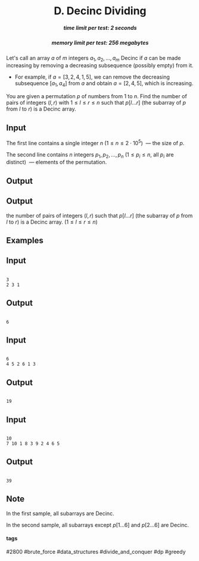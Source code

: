 <h1 style='text-align: center;'> D. Decinc Dividing</h1>

<h5 style='text-align: center;'>time limit per test: 2 seconds</h5>
<h5 style='text-align: center;'>memory limit per test: 256 megabytes</h5>

Let's call an array $a$ of $m$ integers $a_1, a_2, \ldots, a_m$ Decinc if $a$ can be made increasing by removing a decreasing subsequence (possibly empty) from it.

* For example, if $a = [3, 2, 4, 1, 5]$, we can remove the decreasing subsequence $[a_1, a_4]$ from $a$ and obtain $a = [2, 4, 5]$, which is increasing.

You are given a permutation $p$ of numbers from $1$ to $n$. Find the number of pairs of integers $(l, r)$ with $1 \le l \le r \le n$ such that $p[l \ldots r]$ (the subarray of $p$ from $l$ to $r$) is a Decinc array. 

## Input

The first line contains a single integer $n$ ($1 \le n \le 2 \cdot 10^5$)  — the size of $p$.

The second line contains $n$ integers $p_1, p_2, \ldots, p_n$ ($1 \le p_i \le n$, all $p_i$ are distinct)  — elements of the permutation.

## Output

## Output

 the number of pairs of integers $(l, r)$ such that $p[l \ldots r]$ (the subarray of $p$ from $l$ to $r$) is a Decinc array. $(1 \le l \le r \le n)$

## Examples

## Input


```

3
2 3 1

```
## Output


```

6

```
## Input


```

6
4 5 2 6 1 3

```
## Output


```

19

```
## Input


```

10
7 10 1 8 3 9 2 4 6 5

```
## Output


```

39

```
## Note

In the first sample, all subarrays are Decinc.

In the second sample, all subarrays except $p[1 \ldots 6]$ and $p[2 \ldots 6]$ are Decinc.



#### tags 

#2800 #brute_force #data_structures #divide_and_conquer #dp #greedy 